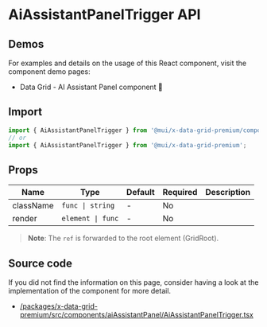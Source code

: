 # AiAssistantPanelTrigger API

## Demos

For examples and details on the usage of this React component, visit the component demo pages:

- Data Grid - AI Assistant Panel component 🚧

## Import

```jsx
import { AiAssistantPanelTrigger } from '@mui/x-data-grid-premium/components';
// or
import { AiAssistantPanelTrigger } from '@mui/x-data-grid-premium';
```

## Props

| Name | Type | Default | Required | Description |
|------|------|---------|----------|-------------|
| className | `func \| string` | - | No |  |
| render | `element \| func` | - | No |  |

> **Note**: The `ref` is forwarded to the root element (GridRoot).

## Source code

If you did not find the information on this page, consider having a look at the implementation of the component for more detail.

- [/packages/x-data-grid-premium/src/components/aiAssistantPanel/AiAssistantPanelTrigger.tsx](https://github.com/mui/material-ui/tree/HEAD/packages/x-data-grid-premium/src/components/aiAssistantPanel/AiAssistantPanelTrigger.tsx)